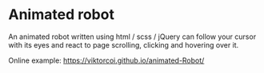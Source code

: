 # Animated robot

An animated robot written using html / scss / jQuery can follow your cursor with its eyes and react to page scrolling, clicking and hovering over it.

Online example: https://viktorcoi.github.io/animated-Robot/
